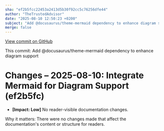 ```yaml
---
sha: "ef2b5fcc22453a2413d5b30f92cc5c76256dfe44"
author: "TheTrustedAdvisor"
date: "2025-08-10 12:50:23 +0200"
subject: "Add @docusaurus/theme-mermaid dependency to enhance diagram support"
merge: false
---
```


[View commit on GitHub](https://github.com/TheTrustedAdvisor/FabricAdoptionFramework/commit/ef2b5fcc22453a2413d5b30f92cc5c76256dfe44)

This commit: Add @docusaurus/theme-mermaid dependency to enhance diagram support

# Changes – 2025-08-10: Integrate Mermaid for Diagram Support (ef2b5fc)

- **[Impact: Low]** No reader-visible documentation changes.

Why it matters: There were no changes made that affect the documentation's content or structure for readers.
